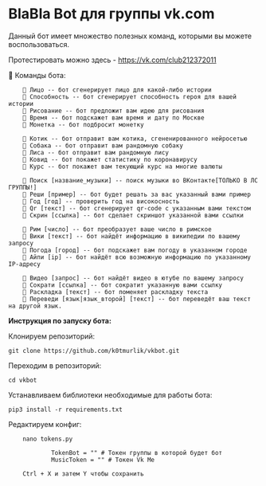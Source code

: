 # BlaBla Bot для группы vk.com

Данный бот имеет множество полезных команд, которыми вы можете воспользоваться.

Протестировать можно здесь - https://vk.com/club212372011

📗 Команды бота:

        👤 Лицо -- бот сгенерирует лицо для какой-либо истории
        👤 Способность -- бот сгенерирует способность героя для вашей истории
        👤 Рисование -- бот предложит вам идею для рисования
        👤 Время -- бот подскажет вам время и дату по Москве
        👤 Монетка -- бот подбросит монетку

        👤 Котик -- бот отправит вам котика, сгененированного нейросетью
        👤 Собака -- бот отправит вам рандомную собаку
        👤 Лиса -- бот отправит вам рандомную лису
        👤 Ковид -- бот покажет статистику по коронавирусу
        👤 Курс -- бот покажет вам текующий курс на многие валюты

        👤 Поиск [название_музыки] -- поиск музыки во ВКонтакте[ТОЛЬКО В ЛС ГРУППЫ!]
        👤 Реши [пример] -- бот будет решать за вас указанный вами пример
        👤 Год [год] -- проверить год на високосность
        👤 Qr [текст] -- бот сгенерирует qr-code с указанным вами текстом
        👤 Скрин [ссылка] -- бот сделает скриншот указанной вами ссылки
    
        👤 Рим [число] -- бот преобразует ваше число в римское
        👤 Вики [текст] -- бот найдёт информацию в википедии по вашему запросу
        👤 Погода [город] -- бот подскажет вам погоду в указанном городе
        👤 Айпи [ip] -- бот найдёт всю возможную информацию по указанному IP-адресу
    
        👤 Видео [запрос] -- бот найдёт видео в ютубе по вашему запросу
        👤 Сократи [ссылка] -- бот сократит указанную вами ссылку
        👤 Раскладка [текст] -- бот поменяет раскладку текста
        👤 Переведи [язык|язык_второй] [текст] -- бот переведёт ваш текст на другой язык.
        
**Инструкция по запуску бота:**

Клонируем репозиторий:
        
    git clone https://github.com/k0tmurlik/vkbot.git
        
Переходим в репозиторий:
        
    cd vkbot

Устанавливаем библиотеки необходимые для работы бота:

    pip3 install -r requirements.txt
        
Редактируем конфиг:
        
        nano tokens.py
        
                TokenBot = "" # Токен группы в которой будет бот
                MusicToken = "" # Токен Vk Me 

        Ctrl + X и затем Y чтобы сохранить
